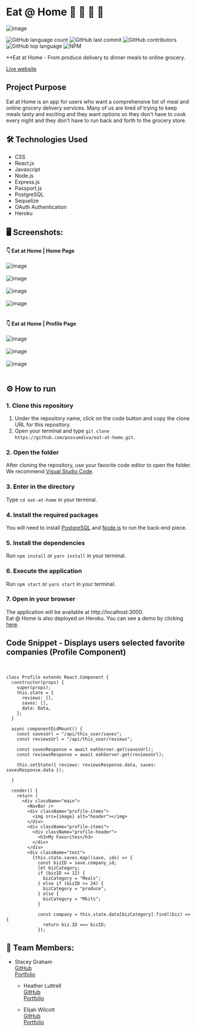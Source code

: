 # Eat @ Home :fork_and_knife: :stew: :poultry_leg: :peach:

![image](https://user-images.githubusercontent.com/35972972/105803748-15b19b80-5f6c-11eb-9689-d35bec3948eb.png)

![GitHub language count](https://img.shields.io/github/languages/count/possumdiva/eat-at-home)
![GitHub last commit](https://img.shields.io/github/last-commit/possumdiva/eat-at-home)
![GitHub contributors](https://img.shields.io/github/contributors/possumdiva/eat-at-home?color=purple)
![GitHub top language](https://img.shields.io/github/languages/top/possumdiva/eat-at-home?color=red)
![NPM](https://img.shields.io/npm/l/express)

**Eat at Home - From produce delivery to dinner meals to online grocery.

[Live website](https://eat-at-home-server.herokuapp.com/)

## Project Purpose
Eat at Home is an app for users who want a comprehensive list of meal and online grocery delivery services.  Many of us are tired of trying to keep meals tasty and exciting and they want options so they don't have to cook every night and they don't have to run back and forth to the grocery store.

## :hammer_and_wrench: Technologies Used

- CSS
- React.js
- Javascript
- Node.js
- Express.js
- Passport.js
- PostgreSQL
- Sequelize
- OAuth Authentication
- Heroku

 ## 🖥 Screenshots:
#### :point_down: Eat at Home | Home Page

![image](https://user-images.githubusercontent.com/35972972/105805071-3b8c6f80-5f6f-11eb-9025-e4a999246d4b.png)
<br />
<br />
![image](https://user-images.githubusercontent.com/35972972/105805343-ca998780-5f6f-11eb-9b12-87a7fc10cd6e.png)
<br />
<br />
![image](https://user-images.githubusercontent.com/35972972/105806174-7abbc000-5f71-11eb-9e0e-ef49b7956388.png)
<br />
<br />
![image](https://user-images.githubusercontent.com/35972972/105806180-7ee7dd80-5f71-11eb-9442-10c49e032c4d.png)
<br />
<br />
#### :point_down: Eat at Home | Profile Page

![image](https://user-images.githubusercontent.com/35972972/105807447-05052380-5f74-11eb-8d7b-fa7310c799af.png)
<br />
<br />
![image](https://user-images.githubusercontent.com/35972972/105807543-34b42b80-5f74-11eb-966b-42a263caafed.png)
<br />
<br />
![image](https://user-images.githubusercontent.com/35972972/105807576-44cc0b00-5f74-11eb-9ee2-608073e059b7.png)
<br />
<br />


## ⚙ How to run
### 1. Clone this repository
1. Under the repository name, click on the code button and copy the clone URL for this repository.
2. Open your terminal and type ```git clone https://github.com/possumdiva/eat-at-home.git```.
### 2. Open the folder
After cloning the repository, use your favorite code editor to open the folder. We recommend [Visual Studio Code](https://code.visualstudio.com/).
### 3. Enter in the directory
Type ```cd eat-at-home``` in your terminal.
### 4. Install the required packages
You will need to install [PostgreSQL](https://www.postgresql.org/download/) and [Node.js](https://nodejs.org/en/) to run the back-end piece.
### 5. Install the dependencies
Run ```npm install``` or ```yarn install``` in your terminal.
### 6. Execute the application
Run ```npm start``` or ```yarn start``` in your terminal.
### 7. Open in your browser
The application will be available at http://localhost:3000.
<br>
Eat @ Home is also deployed on Heroku. You can see a demo by clicking [here](https://eat-at-home-server.herokuapp.com/).
<br>

## Code Snippet - Displays users selected favorite companies (Profile Component)
<br />

```
class Profile extends React.Component {
  constructor(props) {
    super(props);
    this.state = {
      reviews: [],
      saves: [],
      data: Data,
    };
  }

  async componentDidMount() {
    const savesUrl = "/api/this_user/saves";
    const reviewsUrl = "/api/this_user/reviews";

    const savesResponse = await eahServer.get(savesUrl);
    const reviewsResponse = await eahServer.get(reviewsUrl);

    this.setState({ reviews: reviewsResponse.data, saves: savesResponse.data });

  }

  render() {
    return (
      <div className="main">
        <NavBar />
        <div className="profile-items">
          <img src={image} alt="header"></img>
        </div>
        <div className="profile-items">
          <div className="profile-header">
            <h3>My Favorites</h3>
          </div>
        </div>
        <div className="test">
          {this.state.saves.map((save, idx) => {
            const bizID = save.company_id;
            let bizCategory;
            if (bizID <= 12) {
              bizCategory = "Meals";
            } else if (bizID >= 24) {
              bizCategory = "produce";
            } else {
              bizCategory = "Mkits";
            }

            const company = this.state.data[bizCategory].find((biz) => {
              return biz.ID === bizID;
            });
```            


## :busts_in_silhouette: Team Members:
  
* Stacey Graham <br>
  [GitHub](https://github.com/stashag) <br />
  [Portfolio](https://www.stacey.codes)

  * Heather Luttrell <br>
  [GitHub](https://github.com/possumdiva)<br />
  [Portfolio](www.heatherluttrell.com)
  
  * Elijah Wilcott <br>
  [GitHub](https://github.com/ejw773)<br />
  [Portfolio](https://elijahwilcott.com)